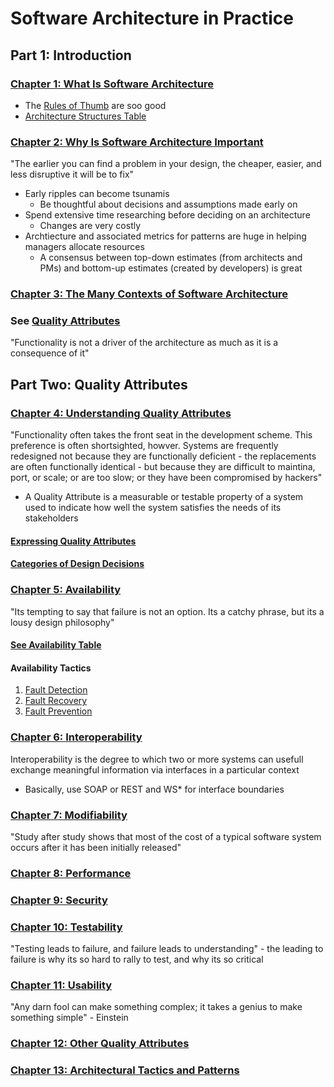 # Software Architecture in Practice

## Part 1: Introduction

### [Chapter 1: What Is Software Architecture](./part_1_intro/CHAPTER_1.md)

* The [Rules of Thumb](./part_1_intro/RULES_OF_THUMB.md) are soo good
* [Architecture Structures Table](./part_1_intro/ARCHITECTURE_STRUCTURES_TABLE.md)

### [Chapter 2: Why Is Software Architecture Important](./part_1_intro/CHAPTER_2.md)

"The earlier you can find a problem in your design, the cheaper, easier, and less disruptive it will be to fix"

* Early ripples can become tsunamis
  * Be thoughtful about decisions and assumptions made early on
* Spend extensive time researching before deciding on an architecture
  * Changes are very costly
* Archtiecture and associated metrics for patterns are huge in helping managers allocate resources
  * A consensus between top-down estimates (from architects and PMs) and bottom-up estimates (created by developers) is great

### [Chapter 3: The Many Contexts of Software Architecture](./part_1_intro/CHAPTER_3.md)

### See [Quality Attributes](./part_2_quality/QUALITY_ATTRIBUTES.md)

"Functionality is not a driver of the architecture as much as it is a consequence of it"

## Part Two: Quality Attributes

### [Chapter 4: Understanding Quality Attributes](./part_2_quality/CHAPTER_4.md)

"Functionality often takes the front seat in the development scheme. This preference is often shortsighted, howver. Systems are frequently redesigned not because they are functionally deficient - the replacements are often functionally identical - but because they are difficult to maintina, port, or scale; or are too slow; or they have been compromised by hackers"

* A Quality Attribute is a measurable or testable property of a system used to indicate how well the system satisfies the needs of its stakeholders

#### [Expressing Quality Attributes](./part_2_quality/QUALITY_EXPRESSION.md)

#### [Categories of Design Decisions](./part_2_quality/DESIGN_DECISIONS.md)

### [Chapter 5: Availability](./part_2_quality/CHAPTER_5.md)

"Its tempting to say that failure is not an option. Its a catchy phrase, but its a lousy design philosophy"

#### [See Availability Table](./part_2_quality/AVAILABILITY.md)

#### Availability Tactics

1. [Fault Detection](./part_2_quality/FAULT_DETECTION.md)
2. [Fault Recovery](./part_2_quality/FAULT_RECOVERY.md)
3. [Fault Prevention](./part_2_quality/FAULT_PREVENTION.md)

### [Chapter 6: Interoperability](./part_2_quality/CHAPTER_6.md)

Interoperability is the degree to which two or more systems can usefull exchange meaningful information via interfaces in a particular context

* Basically, use SOAP or REST and WS* for interface boundaries

### [Chapter 7: Modifiability](./part_2_quality/CHAPTER_7.md)

"Study after study shows that most of the cost of a typical software system occurs after it has been initially released"

### [Chapter 8: Performance](./part_2_quality/CHAPTER_8.md)

### [Chapter 9: Security](./part_2_quality/CHAPTER_9.md)

### [Chapter 10: Testability](./part_2_quality/CHAPTER_10.md)

"Testing leads to failure, and failure leads to understanding" - the leading to failure is why its so hard to rally to test, and why its so critical

### [Chapter 11: Usability](./part_2_quality/CHAPTER_11.md)

"Any darn fool can make something complex; it takes a genius to make something simple" - Einstein

### [Chapter 12: Other Quality Attributes](./part_2_quality/CHAPTER_12.md)

### [Chapter 13: Architectural Tactics and Patterns](./architecture_patterns)
